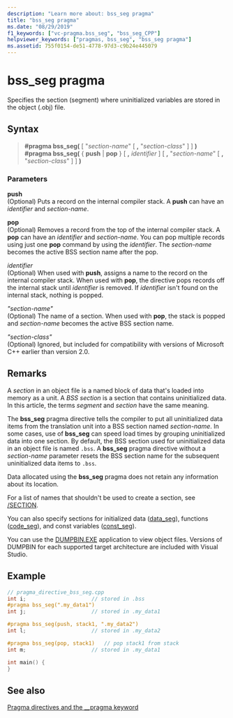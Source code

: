 ```yaml
---
description: "Learn more about: bss_seg pragma"
title: "bss_seg pragma"
ms.date: "08/29/2019"
f1_keywords: ["vc-pragma.bss_seg", "bss_seg_CPP"]
helpviewer_keywords: ["pragmas, bss_seg", "bss_seg pragma"]
ms.assetid: 755f0154-de51-4778-97d3-c9b24e445079
---
```

# bss_seg pragma

Specifies the section (segment) where uninitialized variables are stored in the object (.obj) file.

## Syntax

> **#pragma bss_seg(** [ "*section-name*" [ **,** "*section-class*" ] ] **)**\
> **#pragma bss_seg(** { **push** | **pop** } [ **,** *identifier* ] [ **,** "*section-name*" [ **,** "*section-class*" ] ] **)**

### Parameters

**push**\
(Optional) Puts a record on the internal compiler stack. A **push** can have an *identifier* and *section-name*.

**pop**\
(Optional) Removes a record from the top of the internal compiler stack. A **pop** can have an *identifier* and *section-name*. You can pop multiple records using just one **pop** command by using the *identifier*. The *section-name* becomes the active BSS section name after the pop.

*identifier*\
(Optional) When used with **push**, assigns a name to the record on the internal compiler stack. When used with **pop**, the directive pops records off the internal stack until *identifier* is removed. If *identifier* isn't found on the internal stack, nothing is popped.

*"section-name"*\
(Optional) The name of a section. When used with **pop**, the stack is popped and *section-name* becomes the active BSS section name.

*"section-class"*\
(Optional) Ignored, but included for compatibility with versions of Microsoft C++ earlier than version 2.0.

## Remarks

A *section* in an object file is a named block of data that's loaded into memory as a unit. A *BSS section* is a section that contains uninitialized data. In this article, the terms *segment* and *section* have the same meaning.

The **bss_seg** pragma directive tells the compiler to put all uninitialized data items from the translation unit into a BSS section named *section-name*. In some cases, use of **bss_seg** can speed load times by grouping uninitialized data into one section. By default, the BSS section used for uninitialized data in an object file is named `.bss`. A **bss_seg** pragma directive without a *section-name* parameter resets the BSS section name for the subsequent uninitialized data items to `.bss`.

Data allocated using the **bss_seg** pragma does not retain any information about its location.

For a list of names that shouldn't be used to create a section, see [/SECTION](../build/reference/section-specify-section-attributes.md).

You can also specify sections for initialized data ([data_seg](../preprocessor/data-seg.md)), functions ([code_seg](../preprocessor/code-seg.md)), and const variables ([const_seg](../preprocessor/const-seg.md)).

You can use the [DUMPBIN.EXE](../build/reference/dumpbin-command-line.md) application to view object files. Versions of DUMPBIN for each supported target architecture are included with Visual Studio.

## Example

```cpp
// pragma_directive_bss_seg.cpp
int i;                     // stored in .bss
#pragma bss_seg(".my_data1")
int j;                     // stored in .my_data1

#pragma bss_seg(push, stack1, ".my_data2")
int l;                     // stored in .my_data2

#pragma bss_seg(pop, stack1)   // pop stack1 from stack
int m;                     // stored in .my_data1

int main() {
}
```

## See also

[Pragma directives and the __pragma keyword](../preprocessor/pragma-directives-and-the-pragma-keyword.md)
